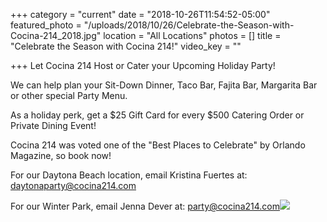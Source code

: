 +++
category = "current"
date = "2018-10-26T11:54:52-05:00"
featured_photo = "/uploads/2018/10/26/Celebrate-the-Season-with-Cocina-214_2018.jpg"
location = "All Locations"
photos = []
title = "Celebrate the Season with Cocina 214!"
video_key = ""

+++
Let Cocina 214 Host or Cater your Upcoming Holiday Party! 

We can help plan your Sit-Down Dinner, Taco Bar, Fajita Bar, Margarita Bar or other special Party Menu.

As a holiday perk, get a $25 Gift Card for every $500 Catering Order or Private Dining Event!

Cocina 214 was voted one of the "Best Places to Celebrate" by Orlando Magazine, so book now!

For our Daytona Beach location, email Kristina Fuertes at: daytonaparty@cocina214.com 

For our Winter Park, email Jenna Dever at:                party@cocina214.com![](/uploads/2018/10/26/Orlando-Magazine-Ad_Dec-2018.jpg)